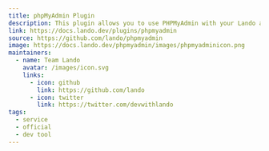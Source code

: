 ```yaml
---
title: phpMyAdmin Plugin
description: This plugin allows you to use PHPMyAdmin with your Lando app.
link: https://docs.lando.dev/plugins/phpmyadmin
source: https://github.com/lando/phpmyadmin
image: https://docs.lando.dev/phpmyadmin/images/phpmyadminicon.png
maintainers:
  - name: Team Lando
    avatar: /images/icon.svg
    links:
      - icon: github
        link: https://github.com/lando
      - icon: twitter
        link: https://twitter.com/devwithlando
tags:
  - service
  - official
  - dev tool
---
```



